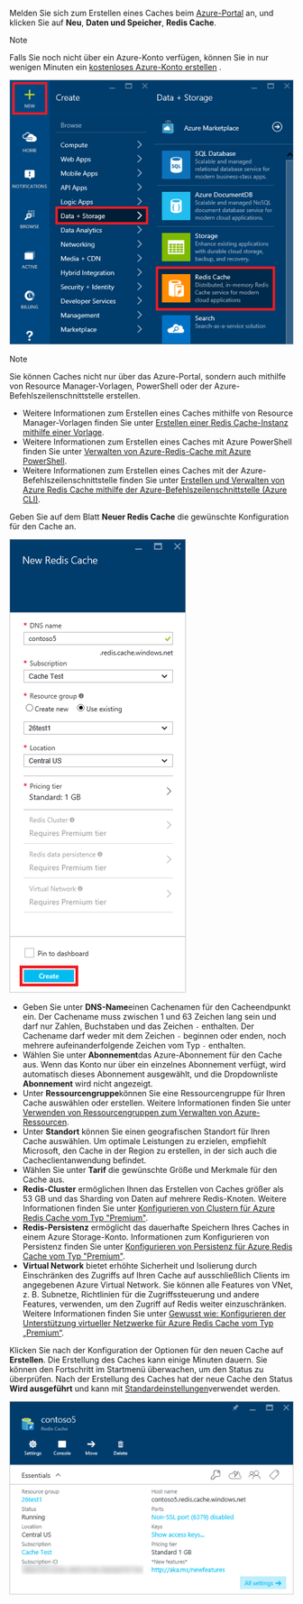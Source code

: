 Melden Sie sich zum Erstellen eines Caches beim [Azure-Portal](https://portal.azure.com) an, und klicken Sie auf **Neu**, **Daten und Speicher**, **Redis Cache**.

> [!NOTE]
> Falls Sie noch nicht über ein Azure-Konto verfügen, können Sie in nur wenigen Minuten ein [kostenloses Azure-Konto erstellen](https://azure.microsoft.com/pricing/free-trial/?WT.mc_id=redis_cache_hero) .
> 
> 

![Neuer Cache](media/redis-cache-create/redis-cache-new-cache-menu.png)

> [!NOTE]
> Sie können Caches nicht nur über das Azure-Portal, sondern auch mithilfe von Resource Manager-Vorlagen, PowerShell oder der Azure-Befehlszeilenschnittstelle erstellen.
> 
> * Weitere Informationen zum Erstellen eines Caches mithilfe von Resource Manager-Vorlagen finden Sie unter [Erstellen einer Redis Cache-Instanz mithilfe einer Vorlage](../articles/redis-cache/cache-redis-cache-arm-provision.md).
> * Weitere Informationen zum Erstellen eines Caches mit Azure PowerShell finden Sie unter [Verwalten von Azure-Redis-Cache mit Azure PowerShell](../articles/redis-cache/cache-howto-manage-redis-cache-powershell.md).
> * Weitere Informationen zum Erstellen eines Caches mit der Azure-Befehlszeilenschnittstelle finden Sie unter [Erstellen und Verwalten von Azure Redis Cache mithilfe der Azure-Befehlszeilenschnittstelle (Azure CLI)](../articles/redis-cache/cache-manage-cli.md).
> 
> 

Geben Sie auf dem Blatt **Neuer Redis Cache** die gewünschte Konfiguration für den Cache an.

![Cache erstellen](media/redis-cache-create/redis-cache-cache-create.png) 

* Geben Sie unter **DNS-Name**einen Cachenamen für den Cacheendpunkt ein. Der Cachename muss zwischen 1 und 63 Zeichen lang sein und darf nur Zahlen, Buchstaben und das Zeichen `-` enthalten. Der Cachename darf weder mit dem Zeichen `-` beginnen oder enden, noch mehrere aufeinanderfolgende Zeichen vom Typ `-` enthalten.
* Wählen Sie unter **Abonnement**das Azure-Abonnement für den Cache aus. Wenn das Konto nur über ein einzelnes Abonnement verfügt, wird automatisch dieses Abonnement ausgewählt, und die Dropdownliste **Abonnement** wird nicht angezeigt.
* Unter **Ressourcengruppe**können Sie eine Ressourcengruppe für Ihren Cache auswählen oder erstellen. Weitere Informationen finden Sie unter [Verwenden von Ressourcengruppen zum Verwalten von Azure-Ressourcen](../articles/azure-resource-manager/resource-group-overview.md). 
* Unter **Standort** können Sie einen geografischen Standort für Ihren Cache auswählen. Um optimale Leistungen zu erzielen, empfiehlt Microsoft, den Cache in der Region zu erstellen, in der sich auch die Cacheclientanwendung befindet.
* Wählen Sie unter **Tarif** die gewünschte Größe und Merkmale für den Cache aus.
* **Redis-Cluster** ermöglichen Ihnen das Erstellen von Caches größer als 53 GB und das Sharding von Daten auf mehrere Redis-Knoten. Weitere Informationen finden Sie unter [Konfigurieren von Clustern für Azure Redis Cache vom Typ "Premium"](../articles/redis-cache/cache-how-to-premium-clustering.md).
* **Redis-Persistenz** ermöglicht das dauerhafte Speichern Ihres Caches in einem Azure Storage-Konto. Informationen zum Konfigurieren von Persistenz finden Sie unter [Konfigurieren von Persistenz für Azure Redis Cache vom Typ "Premium"](../articles/redis-cache/cache-how-to-premium-persistence.md).
* **Virtual Network** bietet erhöhte Sicherheit und Isolierung durch Einschränken des Zugriffs auf Ihren Cache auf ausschließlich Clients im angegebenen Azure Virtual Network. Sie können alle Features von VNet, z. B. Subnetze, Richtlinien für die Zugriffssteuerung und andere Features, verwenden, um den Zugriff auf Redis weiter einzuschränken. Weitere Informationen finden Sie unter [Gewusst wie: Konfigurieren der Unterstützung virtueller Netzwerke für Azure Redis Cache vom Typ „Premium“](../articles/redis-cache/cache-how-to-premium-vnet.md).

Klicken Sie nach der Konfiguration der Optionen für den neuen Cache auf **Erstellen**. Die Erstellung des Caches kann einige Minuten dauern. Sie können den Fortschritt im Startmenü überwachen, um den Status zu überprüfen. Nach der Erstellung des Caches hat der neue Cache den Status **Wird ausgeführt** und kann mit [Standardeinstellungen](../articles/redis-cache/cache-configure.md#default-redis-server-configuration)verwendet werden.

![Cache erstellt](media/redis-cache-create/redis-cache-cache-created.png)



<!--HONumber=Jan17_HO1-->


